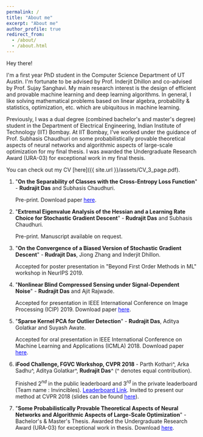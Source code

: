 ```yaml
---
permalink: /
title: "About me"
excerpt: "About me"
author_profile: true
redirect_from: 
  - /about/
  - /about.html
---
```


Hey there!

<!-- I'm a final year dual degree (combined bachelor's and master's degree) student in the Department of Electrical Engineering, Indian Institute of Technology (IIT) Bombay. I've worked under the guidance of Prof. Subhasis Chaudhuri on some theoretical/mathematical aspects of machine learning and deep learning for my final thesis. I've been awarded the Undergraduate Research Award (URA-03) for exceptional work in my final thesis.-->

<!-- My primary interests are the design of efficient (especially probabilistic) algorithms for machine learning problems with provable performance guarantees as well as the theoretical understanding of deep learning with respect to the learned representations, non-convex optimization, etc. Besides, I'm also interested in deep learning for computer vision, specifically unsupervised and semi-supervised methods.-->

<!-- In general, I like solving mathematical problems based on linear algebra, probability & statistics, optimization, etc. which are ubiquitous in machine learning. You can check out my CV [here]({{ site.url }}/assets/CV_3_page.pdf).-->

<!-- I'm moving to the University of Texas at Austin to pursue a PhD degree in Computer Science (beginning Fall 2019). I shall be working with Prof. Inderjit Dhillon.-->

<!-- Also, I'm a huge cricket lover (and a decent player too) as well as a passionate foodie-->

I'm a first year PhD student in the Computer Science Department of UT Austin. I'm fortunate to be advised by Prof. Inderjit Dhillon and co-advised by Prof. Sujay Sanghavi. My main research interest is the design of efficient and provable machine learning and deep learning algorithms. In general, I like solving mathematical problems based on linear algebra, probability & statistics, optimization, etc. which are ubiquitous in machine learning.

Previously, I was a dual degree (combined bachelor's and master's degree) student in the Department of Electrical Engineering, Indian Institute of Technology (IIT) Bombay. At IIT Bombay, I've worked under the guidance of Prof. Subhasis Chaudhuri on some probabilistically provable theoretical aspects of neural networks and algorithmic aspects of large-scale optimization for my final thesis. I was awarded the Undergraduate Research Award (URA-03) for exceptional work in my final thesis.

You can check out my CV [here]({{ site.url }}/assets/CV_3_page.pdf).

1. "**On the Separability of Classes with the Cross-Entropy Loss Function**" - **Rudrajit Das** and Subhasis Chaudhuri.

    Pre-print. Download paper <a href="https://arxiv.org/abs/1909.06930" style="color: #0000FF">here</a>.
    
2. "**Extremal Eigenvalue Analysis of the Hessian and a Learning Rate Choice for Stochastic Gradient Descent**" - **Rudrajit Das** and Subhasis Chaudhuri.

    Pre-print. Manuscript available on request.
    
3. "**On the Convergence of a Biased Version of Stochastic Gradient Descent**" - **Rudrajit Das**, Jiong Zhang and Inderjit Dhillon.

    Accepted for poster presentation in "Beyond First Order Methods in ML" workshop in NeurIPS 2019.
    
4. "**Nonlinear Blind Compressed Sensing under Signal-Dependent Noise**" - **Rudrajit Das** and Ajit Rajwade.

    Accepted for presentation in IEEE International Conference on Image Processing (ICIP) 2019. Download paper <a href="https://ieeexplore.ieee.org/abstract/document/8803173" style="color: #0000FF">here</a>.

5. "**Sparse Kernel PCA for Outlier Detection**" - **Rudrajit Das**, Aditya Golatkar and Suyash Awate.

    Accepted for oral presentation in IEEE International Conference on Machine Learning and Applications (ICMLA) 2018. Download paper <a href="https://arxiv.org/abs/1809.02497" style="color: #0000FF">here</a>.

6. **iFood Challenge, FGVC Workshop, CVPR 2018** - Parth Kothari^, Arka Sadhu^, Aditya Golatkar^, **Rudrajit Das**^ (^ denotes equal contribution).

    Finished $2^{nd}$ in the public leaderboard and $3^{rd}$ in the private leaderboard (Team name : Invincibles). <a href="https://www.kaggle.com/c/ifood2018/leaderboard" style="color: #0000FF">Leaderboard Link</a>.
    Invited to present our method at CVPR 2018 (slides can be found  <a href="https://drive.google.com/file/d/1ycgDwlw62mWgaLy5qslvqjyiND0vgYTG/view?usp=sharing" style="color: #0000FF">here</a>).
    
7. "**Some Probabilistically Provable Theoretical Aspects of Neural Networks and Algorithmic Aspects of Large-Scale Optimization**" - Bachelor's & Master's Thesis. Awarded the Undergraduate Research Award (URA-03) for exceptional work in thesis. Download <a href="https://drive.google.com/open?id=1gOwSCWhbJLVFN2K178Ujve-WxFv_VDdB" style="color: #0000FF">here</a>.
